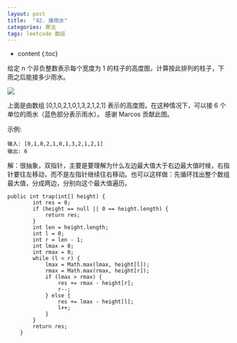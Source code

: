 ```yaml
---
layout: post
title:  "42. 接雨水"
categories: 算法
tags: leetcode 数组
---
```


* content
{:toc}

<!--more-->

给定 n 个非负整数表示每个宽度为 1 的柱子的高度图，计算按此排列的柱子，下雨之后能接多少雨水。

![](https://ws1.sinaimg.cn/large/006tNc79gy1ft7f32plcfj30bg04hglf.jpg)

上面是由数组 [0,1,0,2,1,0,1,3,2,1,2,1] 表示的高度图，在这种情况下，可以接 6 个单位的雨水（蓝色部分表示雨水）。 感谢 Marcos 贡献此图。

示例:

```
输入: [0,1,0,2,1,0,1,3,2,1,2,1]
输出: 6
```

解：很抽象，双指针，主要是要理解为什么左边最大值大于右边最大值时候，右指针要往左移动，而不是左指针继续往右移动。也可以这样做：先循环找出整个数组最大值，分成两边，分别向这个最大值遍历。

```
public int trap(int[] height) {
        int res = 0;
        if (height == null || 0 == height.length) {
            return res;
        }
        int len = height.length;
        int l = 0;
        int r = len - 1;
        int lmax = 0;
        int rmax = 0;
        while (l < r) {
            lmax = Math.max(lmax, height[l]);
            rmax = Math.max(rmax, height[r]);
            if (lmax > rmax) {
                res += rmax - height[r];
                r--;
            } else {
                res += lmax - height[l];
                l++;
            }
        }
        return res;
    }
```